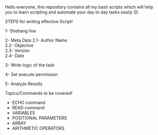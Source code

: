 Hello everyone, this repository contains all my bash scripts which will help you to learn scripting and automate your day to day tasks easily 😊.

STEPS for writing effective Script!

1- Shebang line     

2- Meta Data
   2.1- Author Name                 
   2.2- Objective                    
   2.3- Version                     
   2.4- Date                        

3- Write logic of the task          

4- Set execute permission           

5- Analyze Results                  

Topics/Commands to be covered!
- ECHO command
- READ command
- VARIABLES
- POSITIONAL PARAMETERS
- ARRAY
- ARITHMETIC OPERATORS


